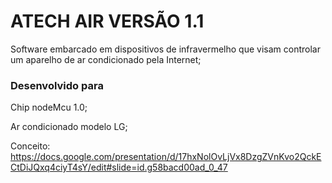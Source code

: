 # ATECH AIR VERSÃO 1.1

Software embarcado em dispositivos de infravermelho que visam controlar um aparelho de ar condicionado pela Internet;

<h3> Desenvolvido para</h3>
<p>Chip nodeMcu 1.0;</p>
<p>Ar condicionado modelo LG;</p>

Conceito:
https://docs.google.com/presentation/d/17hxNolOvLjVx8DzgZVnKvo2QckECtDiJQxq4ciyT4sY/edit#slide=id.g58bacd00ad_0_47
